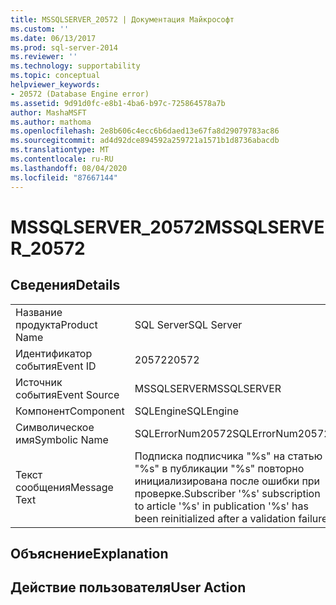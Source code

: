 ```yaml
---
title: MSSQLSERVER_20572 | Документация Майкрософт
ms.custom: ''
ms.date: 06/13/2017
ms.prod: sql-server-2014
ms.reviewer: ''
ms.technology: supportability
ms.topic: conceptual
helpviewer_keywords:
- 20572 (Database Engine error)
ms.assetid: 9d91d0fc-e8b1-4ba6-b97c-725864578a7b
author: MashaMSFT
ms.author: mathoma
ms.openlocfilehash: 2e8b606c4ecc6b6daed13e67fa8d29079783ac86
ms.sourcegitcommit: ad4d92dce894592a259721a1571b1d8736abacdb
ms.translationtype: MT
ms.contentlocale: ru-RU
ms.lasthandoff: 08/04/2020
ms.locfileid: "87667144"
---
```

# <a name="mssqlserver_20572"></a><span data-ttu-id="5d00f-102">MSSQLSERVER_20572</span><span class="sxs-lookup"><span data-stu-id="5d00f-102">MSSQLSERVER_20572</span></span>
    
## <a name="details"></a><span data-ttu-id="5d00f-103">Сведения</span><span class="sxs-lookup"><span data-stu-id="5d00f-103">Details</span></span>  
  
|||  
|-|-|  
|<span data-ttu-id="5d00f-104">Название продукта</span><span class="sxs-lookup"><span data-stu-id="5d00f-104">Product Name</span></span>|<span data-ttu-id="5d00f-105">SQL Server</span><span class="sxs-lookup"><span data-stu-id="5d00f-105">SQL Server</span></span>|  
|<span data-ttu-id="5d00f-106">Идентификатор события</span><span class="sxs-lookup"><span data-stu-id="5d00f-106">Event ID</span></span>|<span data-ttu-id="5d00f-107">20572</span><span class="sxs-lookup"><span data-stu-id="5d00f-107">20572</span></span>|  
|<span data-ttu-id="5d00f-108">Источник события</span><span class="sxs-lookup"><span data-stu-id="5d00f-108">Event Source</span></span>|<span data-ttu-id="5d00f-109">MSSQLSERVER</span><span class="sxs-lookup"><span data-stu-id="5d00f-109">MSSQLSERVER</span></span>|  
|<span data-ttu-id="5d00f-110">Компонент</span><span class="sxs-lookup"><span data-stu-id="5d00f-110">Component</span></span>|<span data-ttu-id="5d00f-111">SQLEngine</span><span class="sxs-lookup"><span data-stu-id="5d00f-111">SQLEngine</span></span>|  
|<span data-ttu-id="5d00f-112">Символическое имя</span><span class="sxs-lookup"><span data-stu-id="5d00f-112">Symbolic Name</span></span>|<span data-ttu-id="5d00f-113">SQLErrorNum20572</span><span class="sxs-lookup"><span data-stu-id="5d00f-113">SQLErrorNum20572</span></span>|  
|<span data-ttu-id="5d00f-114">Текст сообщения</span><span class="sxs-lookup"><span data-stu-id="5d00f-114">Message Text</span></span>|<span data-ttu-id="5d00f-115">Подписка подписчика "%s" на статью "%s" в публикации "%s" повторно инициализирована после ошибки при проверке.</span><span class="sxs-lookup"><span data-stu-id="5d00f-115">Subscriber '%s' subscription to article '%s' in publication '%s' has been reinitialized after a validation failure.</span></span>|  
  
## <a name="explanation"></a><span data-ttu-id="5d00f-116">Объяснение</span><span class="sxs-lookup"><span data-stu-id="5d00f-116">Explanation</span></span>  
  
## <a name="user-action"></a><span data-ttu-id="5d00f-117">Действие пользователя</span><span class="sxs-lookup"><span data-stu-id="5d00f-117">User Action</span></span>  
  
